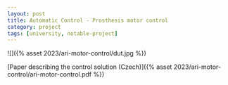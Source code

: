 ```yaml
---
layout: post
title: Automatic Control - Prosthesis motor control
category: project
tags: [university, notable-project]
---
```


![]({% asset 2023/ari-motor-control/dut.jpg %})

[Paper describing the control solution (Czech)]({% asset 2023/ari-motor-control/ari-motor-control.pdf %})
